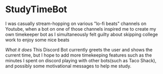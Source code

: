 # StudyTimeBot
I was casually stream-hopping on various "lo-fi beats" channels on Youtube, when a bot on one of those channels inspired me to create my own timekeeper bot as I simultaneously felt guilty about skipping college work to enjoy some nice beats

_What it does_
This Discord Bot currently greets the user and shows the current time, but I hope to add more timekeeping features such as the minutes I spent on discord playing with other bots(such as Taco Shack), and possibly some motivational messages to help me study.
